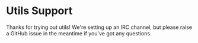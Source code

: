 # Utils Support

Thanks for trying out utils! We're setting up an IRC channel, but please raise a GitHub issue in the meantime if you've got any questions.
